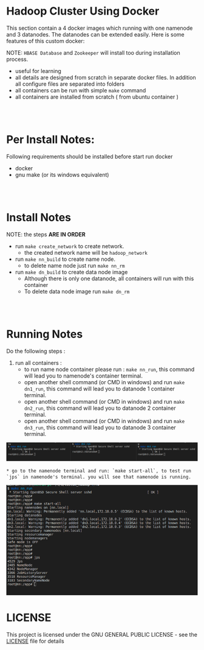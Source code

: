 # Hadoop Cluster Using Docker
This section contain a 4 docker images which running with one namenode and 3 datanodes. The datanodes can be extended easily. Here is some features of this custom docker: 

NOTE: `HBASE Database` and `Zookeeper` will install too during installation process.  

* useful for learning 
* all details are designed from scratch in separate docker files. In addition all configure files are separated into folders
* all containers can be run with simple `make` command
* all containers are installed from scratch ( from ubuntu container )

<br />
<br />

# Per Install Notes:
Following requirements should be installed before start run docker
* docker 
* gnu make (or its windows equivalent) 

<br />
<br />

# Install Notes

NOTE: the steps **ARE IN ORDER**

* run `make create_network` to create network. 
    * the created network name will be `hadoop_network`
* run `make nn_build` to create name node. 
    * to delete name node just run `make nn_rm`
* run `make dn_build` to create data node image
    * Although there is only one datanode, all containers will run with this container
    * To delete data node image run `make dn_rm`

<br />
<br />

# Running Notes 

Do the following steps : 

1. run all containers : 
    * to run name node container please run : `make nn_run`, this command will lead you to namenode's container terminal. 
    * open another shell command (or CMD in windows) and run  `make dn1_run`, this command will lead you to datanode 1 container terminal. 
    * open another shell command (or CMD in windows) and run  `make dn2_run`, this command will lead you to datanode 2 container terminal. 
    * open another shell command (or CMD in windows) and run  `make dn3_run`, this command will lead you to datanode 3 container terminal. 
    
![data node images](./images/dn_runs.png)

    * go to the namenode terminal and run: `make start-all`, to test run `jps` in namenode's terminal. you will see that namenode is running. 

![data node images](./images/nn_run.png)


# LICENSE
This project is licensed under the GNU GENERAL PUBLIC LICENSE - see the [LICENSE](../LICENSE) file for details
